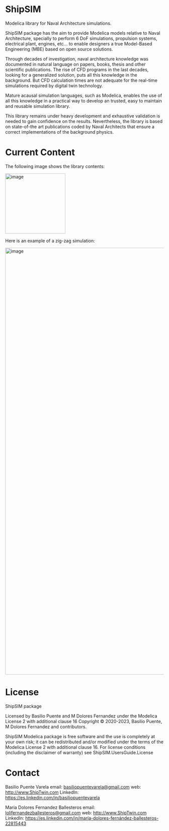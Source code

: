 # ShipSIM
Modelica library for Naval Architecture simulations.

ShipSIM package has the aim to provide Modelica models relative to Naval Architecture, specially to perform 6 DoF simulations, propulsion systems, electrical plant, engines, etc... to enable designers a true Model-Based Engineering (MBE) based on open source solutions.

Through decades of investigation, naval architecture knowledge was documented in natural language on papers, books, thesis and other scientific publications. The rise of CFD programs in the last decades, looking for a generalized solution, puts all this knowledge in the background. But CFD calculation times are not adequate for the real-time simulations required by digital twin technology.

Mature acausal simulation languages, such as Modelica, enables the use of all this knowledge in a practical way to develop an trusted, easy to maintain and reusable simulation library.

This library remains under heavy development and exhaustive validation is needed to gain confidence on the results. Nevertheless, the library is based on state-of-the art publications coded by Naval Architects that ensure a correct implementations of the background physics.

# Current Content

The following image shows the library contents:

<img width="191" alt="image" src="https://user-images.githubusercontent.com/93596576/218189445-892cd888-ade9-41ff-bcc1-4c8ee194dca8.png">

Here is an example of a zig-zag simulation:

<img width="1354" alt="image" src="https://user-images.githubusercontent.com/93596576/218189709-293a5fc4-c258-4db5-b252-487faa901283.png">

# License

ShipSIM package

Licensed by Basilio Puente and M Dolores Fernandez under the Modelica License 2 with additional clause 16
Copyright © 2020-2023, Basilio Puente, M Dolores Fernandez and contributors.

ShipSIM Modelica package is free software and the use is completely at your own risk; it can be redistributed and/or modified under the terms of the Modelica License 2 with additional clause 16. For license conditions (including the disclaimer of warranty) see ShipSIM.UsersGuide.License

# Contact

Basilio Puente Varela
email: basiliopuentevarela@gmail.com
web: http://www.ShipTwin.com
LinkedIn: https://es.linkedin.com/in/basiliopuentevarela

Maria Dolores Fernandez Ballesteros
email: lolifernandezballesteros@gmail.com
web: http://www.ShipTwin.com
LinkedIn: https://es.linkedin.com/in/maría-dolores-fernández-ballesteros-22815443
